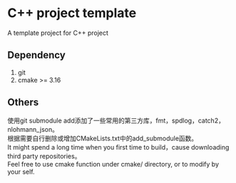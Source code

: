# C++ project template
A template project for C++ project

## Dependency
1. git
2. cmake >= 3.16

## Others
使用git submodule add添加了一些常用的第三方库，fmt，spdlog，catch2，nlohmann_json。<br/>
根据需要自行删除或增加CMakeLists.txt中的add_submodule函数。<br/>
It might spend a long time when you first time to build，cause downloading third party repositories。<br/>
Feel free to use cmake function under cmake/ directory, or to modify by your self.
